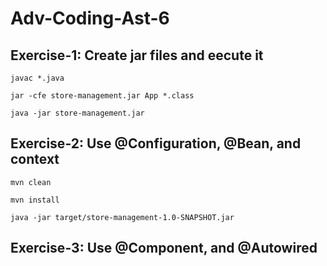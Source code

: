 # Adv-Coding-Ast-6



## Exercise-1: Create jar files and eecute it

`javac *.java`

`jar -cfe store-management.jar App *.class`

`java -jar store-management.jar`


## Exercise-2: Use @Configuration, @Bean, and context

`mvn clean`

`mvn install`

`java -jar target/store-management-1.0-SNAPSHOT.jar`


## Exercise-3: Use @Component, and @Autowired



